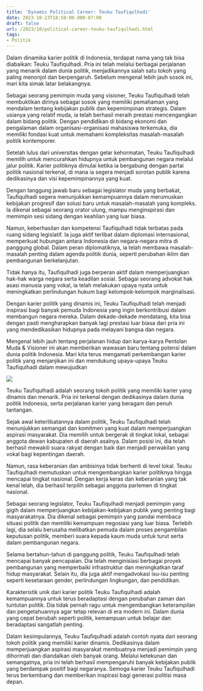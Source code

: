```yaml
---
title: 'Dynamic Political Career: Teuku Taufiqulhadi'
date: 2023-10-23T18:58:00.000-07:00
draft: false
url: /2023/10/political-career-teuku-taufiqulhadi.html
tags: 
- Politik
---
```


  

Dalam dinamika karier politik di Indonesia, terdapat nama yang tak bisa diabaikan: Teuku Taufiqulhadi. Pria ini telah melalui berbagai perjalanan yang menarik dalam dunia politik, menjadikannya salah satu tokoh yang paling menonjol dan berpengaruh. Sebelum mengenal lebih jauh sosok ini, mari kita simak latar belakangnya.

  

Sebagai seorang pemimpin muda yang visioner, Teuku Taufiqulhadi telah membuktikan dirinya sebagai sosok yang memiliki pemahaman yang mendalam tentang kebijakan publik dan kepemimpinan strategis. Dalam usianya yang relatif muda, ia telah berhasil meraih prestasi mencengangkan dalam bidang politik. Dengan pendidikan di bidang ekonomi dan pengalaman dalam organisasi-organisasi mahasiswa terkemuka, dia memiliki fondasi kuat untuk memahami kompleksitas masalah-masalah politik kontemporer.

  

Setelah lulus dari universitas dengan gelar kehormatan, Teuku Taufiqulhadi memilih untuk mencurahkan hidupnya untuk pembangunan negara melalui jalur politik. Karier politiknya dimulai ketika ia bergabung dengan partai politik nasional terkenal, di mana ia segera menjadi sorotan publik karena dedikasinya dan visi kepemimpinannya yang kuat.

  

Dengan tanggung jawab baru sebagai legislator muda yang berbakat, Taufiqulhadi segera menunjukkan kemampuannya dalam merumuskan kebijakan progresif dan solusi baru untuk masalah-masalah yang kompleks. Ia dikenal sebagai seorang orator ulung, mampu menginspirasi dan memimpin sesi sidang dengan keahlian yang luar biasa.

  

Namun, keberhasilan dan kompetensi Taufiqulhadi tidak terbatas pada ruang sidang legislatif. Ia juga aktif terlibat dalam diplomasi internasional, memperkuat hubungan antara Indonesia dan negara-negara mitra di panggung global. Dalam peran diplomatiknya, ia telah membawa masalah-masalah penting dalam agenda politik dunia, seperti perubahan iklim dan pembangunan berkelanjutan.

  

Tidak hanya itu, Taufiqulhadi juga berperan aktif dalam memperjuangkan hak-hak warga negara serta keadilan sosial. Sebagai seorang advokat hak asasi manusia yang vokal, ia telah melakukan upaya nyata untuk meningkatkan perlindungan hukum bagi kelompok-kelompok marginalisasi.

  

Dengan karier politik yang dinamis ini, Teuku Taufiqulhadi telah menjadi inspirasi bagi banyak pemuda Indonesia yang ingin berkontribusi dalam membangun negara mereka. Dalam dekade-dekade mendatang, kita bisa dengan pasti mengharapkan banyak lagi prestasi luar biasa dari pria ini yang mendedikasikan hidupnya pada melayani bangsa dan negara.

  

Mengenal lebih jauh tentang perjalanan hidup dan karya-karya Pentolan Muda & Visioner ini akan memberikan wawasan baru tentang potensi dalam dunia politik Indonesia. Mari kita terus mengamati perkembangan karier politik yang menjanjikan ini dan mendukung upaya-upaya Teuku Taufiqulhadi dalam mewujudkan

  

![](https://rm.id/images/berita/med/politikus-nasdem-teuku-taufiqulhadi-seluruh-partai-di-dpr-kompak-dukung-revisi-uu-kpk-dan-tolak-perppu_19828.jpg)

  

Teuku Taufiqulhadi adalah seorang tokoh politik yang memiliki karier yang dinamis dan menarik. Pria ini terkenal dengan dedikasinya dalam dunia politik Indonesia, serta perjalanan karier yang beragam dan penuh tantangan.

  

Sejak awal keterlibatannya dalam politik, Teuku Taufiqulhadi telah menunjukkan semangat dan komitmen yang kuat dalam memperjuangkan aspirasi masyarakat. Dia memilih untuk bergerak di tingkat lokal, sebagai anggota dewan kabupaten di daerah asalnya. Dalam posisi ini, dia telah berhasil mewakili suara rakyat dengan baik dan menjadi perwakilan yang vokal bagi kepentingan daerah.

  

Namun, rasa keberanian dan ambisinya tidak berhenti di level lokal. Teuku Taufiqulhadi memutuskan untuk mengembangkan karier politiknya hingga mencapai tingkat nasional. Dengan kerja keras dan keberanian yang tak kenal lelah, dia berhasil terpilih sebagai anggota parlemen di tingkat nasional.

  

Sebagai seorang legislator, Teuku Taufiqulhadi menjadi pemimpin yang gigih dalam memperjuangkan kebijakan-kebijakan publik yang penting bagi masyarakatnya. Dia dikenal sebagai pemimpin yang pandai membaca situasi politik dan memiliki kemampuan negosiasi yang luar biasa. Terlebih lagi, dia selalu berusaha melibatkan pemuda dalam proses pengambilan keputusan politik, memberi suara kepada kaum muda untuk turut serta dalam pembangunan negara.

  

Selama bertahun-tahun di panggung politik, Teuku Taufiqulhadi telah mencapai banyak pencapaian. Dia telah menginisiasi berbagai proyek pembangunan yang memperbaiki infrastruktur dan meningkatkan taraf hidup masyarakat. Selain itu, dia juga aktif mengadvokasi isu-isu penting seperti kesetaraan gender, perlindungan lingkungan, dan pendidikan.

  

Karakteristik unik dari karier politik Teuku Taufiqulhadi adalah kemampuannya untuk terus beradaptasi dengan perubahan zaman dan tuntutan politik. Dia tidak pernah ragu untuk mengembangkan keterampilan dan pengetahuannya agar tetap relevan di era modern ini. Dalam dunia yang cepat berubah seperti politik, kemampuan untuk belajar dan beradaptasi sangatlah penting.

  

Dalam kesimpulannya, Teuku Taufiqulhadi adalah contoh nyata dari seorang tokoh politik yang memiliki karier dinamis. Dedikasinya dalam memperjuangkan aspirasi masyarakat membuatnya menjadi pemimpin yang dihormati dan diandalkan oleh banyak orang. Melalui ketekunan dan semangatnya, pria ini telah berhasil mempengaruhi banyak kebijakan publik yang berdampak positif bagi negaranya. Semoga karier Teuku Taufiqulhadi terus berkembang dan memberikan inspirasi bagi generasi politisi masa depan.